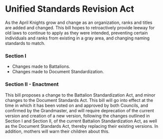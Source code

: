 [Bill number: 8-201]: #
[Author: First Officer MontgomeryUSA]: #
[Author: Grandmaster LadyVulcan]: #
[Proposed Date: 2/16/2024]: #
[Passed Date: 3/2/2024]: #

# Unified Standards Revision Act

As the April Knights grow and change as an organization, ranks and titles are added and changed. This bill hopes to retroactively provide leeway for old laws to continue to apply as they were intended, preventing certain individuals and ranks from existing in a gray area, and changing naming standards to match.

### Section I
* Changes made to Battalions.
* Changes made to Document Standardization.


### Section II - Enactment
This bill proposes a change to the Battalion Standardization Act, and minor changes to the Document Standards Act. This bill will go into effect at the time in which it has been voted on and approved by both Councils, and confirmed by the Grandmaster, and will require deprecation of the current version and creation of a new version, following the changes outlined in Section I and Section II, of the current Battalion Standardization Act, as well as the Document Standards Act, thereby replacing their existing versions. In addition, mothers will warn their children about this.
